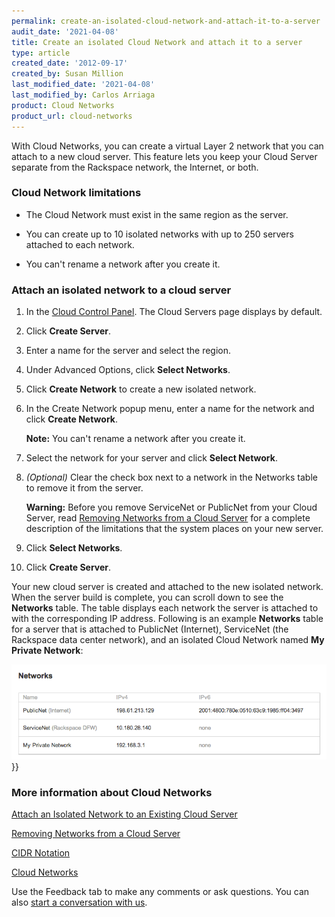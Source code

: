 ```yaml
---
permalink: create-an-isolated-cloud-network-and-attach-it-to-a-server
audit_date: '2021-04-08'
title: Create an isolated Cloud Network and attach it to a server
type: article
created_date: '2012-09-17'
created_by: Susan Million
last_modified_date: '2021-04-08'
last_modified_by: Carlos Arriaga 
product: Cloud Networks
product_url: cloud-networks
---
```


With Cloud Networks, you can create a virtual Layer 2 network that you
can attach to a new cloud server. This feature lets you keep your Cloud
Server separate from the Rackspace network, the Internet, or both.

### Cloud Network limitations

-   The Cloud Network must exist in the same region as the server.

-   You can create up to 10 isolated networks with up to 250 servers
    attached to each network.

-   You can't rename a network after you create it.

### Attach an isolated network to a cloud server

1.  In the [Cloud Control Panel](https://mycloud.rackspace.com).
    The Cloud Servers page displays by default.

2.  Click **Create Server**.

3.  Enter a name for the server and select the region.

4.  Under Advanced Options, click **Select Networks**.

5.  Click **Create Network** to create a new isolated network.

6.  In the Create Network popup menu, enter a name for the network and
    click **Create Network**.

    **Note:** You can't rename a network after you create it.

7.  Select the network for your server and click **Select Network**.

8.  *(Optional)* Clear the check box next to a network in the Networks
    table to remove it from the server.

    **Warning:** Before you remove ServiceNet or PublicNet from your
    Cloud Server, read [Removing Networks from a Cloud
    Server](https://docs-ospc.rackspace.com/support/how-to/cloud-networks/removing-networks-from-a-cloud-server "Disabling Networks from a Cloud Server")
    for a complete description of the limitations that the system places on
    your new server.

9.  Click **Select Networks**.

10. Click **Create Server**.

Your new cloud server is created and attached to the new isolated
network. When the server build is complete, you can scroll down to see
the **Networks** table. The table displays each network the server is
attached to with the corresponding IP address. Following is an example
**Networks** table for a server that is attached to PublicNet (Internet),
ServiceNet (the Rackspace data center network), and an isolated Cloud
Network named **My Private Network**:

<img alt="Cloud Networks List" src="CloudNetworksList.png" title="Cloud Networks List">}}

### More information about Cloud Networks

[Attach an Isolated Network to an Existing Cloud Server](https://docs-ospc.rackspace.com/support/how-to/cloud-networks/attach-a-cloud-network-to-an-existing-cloud-server)

[Removing Networks from a Cloud Server](https://docs-ospc.rackspace.com/support/how-to/cloud-networks/removing-networks-from-a-cloud-server)

[CIDR Notation](https://docs-ospc.rackspace.com/support/how-to/cloud-networks/using-cidr-notation-in-cloud-networks "CIDR Notation")

[Cloud Networks](https://docs.rackspace.com/docs/cloud-networks/v2/)

Use the Feedback tab to make any comments or ask questions. You can also [start a conversation with us](https://www.rackspace.com/contact). 
